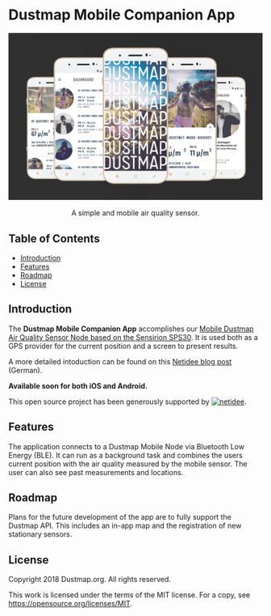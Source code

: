 # Dustmap Mobile Companion App

<p align="center">
  <a href="https://www.dustmap.org/">
    <img alt="Dustmap Mobile Companion App" title="Dustmap Mobile Companion App" src="https://raw.githubusercontent.com/dustmap/dustnet-mobile-app/master/screenshots/screen.png" width="600">
  </a>
</p>

<p align="center">
  A simple and mobile air quality sensor.
</p>

<!--<p align="center">

  <a href="TODO: Link">

    <img alt="Download on the App Store" title="App Store" src="http://i.imgur.com/0n2zqHD.png" width="140">

  </a>

  <a href="TODO: Link">

    <img alt="Get it on Google Play" title="Google Play" src="http://i.imgur.com/mtGRPuM.png" width="140">

  </a>

</p>-->

## Table of Contents

- [Introduction](#introduction)
- [Features](#features)
- [Roadmap](#roadmap)
- [License](#license)

## Introduction

The **Dustmap Mobile Companion App** accomplishes our [Mobile Dustmap Air Quality Sensor Node based on the Sensirion SPS30](https://github.com/dustmap/dustnet-node-mobile). It is used both as a GPS provider for the current position and a screen to present results.

A more detailed intoduction can be found on this [Netidee blog post](https://www.netidee.at/dustmap/die-app-zum-feinstaub) (German).

**Available soon for both iOS and Android.**

This open source project has been generously supported by
[![netidee](https://www.netidee.at/themes/Netidee/images/netidee-logo-color.svg)](https://www.netidee.at).

## Features

The application connects to a Dustmap Mobile Node via Bluetooth Low Energy (BLE). It can run as a background task and combines the users current position with the air quality measured by the mobile sensor. The user can also see past measurements and locations.

## Roadmap

Plans for the future development of the app are to fully support the Dustmap API. This includes an in-app map and the registration of new stationary sensors.

## License

Copyright 2018 Dustmap.org. All rights reserved.

This work is licensed under the terms of the MIT license. For a copy, see https://opensource.org/licenses/MIT.
